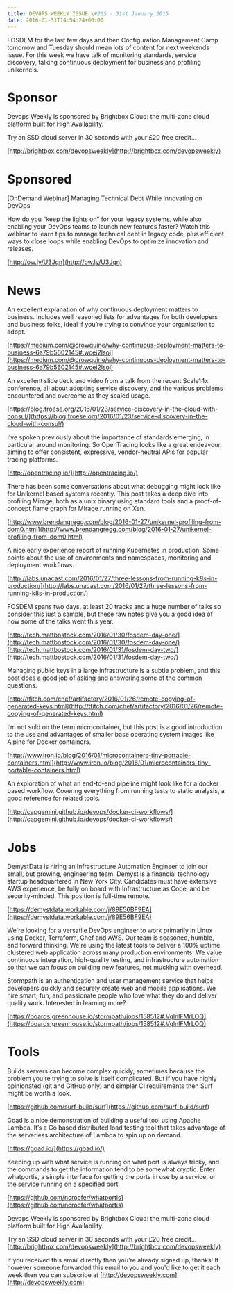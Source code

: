 ```yaml
---
title: DEVOPS WEEKLY ISSUE \#265 - 31st January 2015 
date: 2016-01-31T14:54:24+00:00
---
```


FOSDEM for the last few days and then Configuration Management Camp tomorrow and Tuesday should mean lots of content for next weekends issue. For this week we have talk of monitoring standards, service discovery, talking continuous deployment for business and profiling unikernels.


Sponsor
======

Devops Weekly is sponsored by Brightbox Cloud: the multi-zone cloud platform built for High Availability.

Try an SSD cloud server in 30 seconds with your £20 free credit…

[http://brightbox.com/devopsweekly](http://brightbox.com/devopsweekly)


Sponsored
========

[OnDemand Webinar] Managing Technical Debt While Innovating on DevOps

How do you “keep the lights on” for your legacy systems, while also enabling your DevOps teams to launch new features faster? Watch this webinar to learn tips to manage technical debt in legacy code, plus efficient ways to close loops while enabling DevOps to optimize innovation and releases.

[http://ow.ly/U3Jqn](http://ow.ly/U3Jqn)


News
====

An excellent explanation of why continuous deployment matters to business. Includes well reasoned lists for advantages for both developers and business folks, ideal if you’re trying to convince your organisation to adopt.

[https://medium.com/@crowquine/why-continuous-deployment-matters-to-business-6a79b5602145#.wcei2lsoi](https://medium.com/@crowquine/why-continuous-deployment-matters-to-business-6a79b5602145#.wcei2lsoi)


An excellent slide deck and video from a talk from the recent Scale14x conference, all about adopting service discovery, and the various problems encountered and overcome as they scaled usage.

[https://blog.froese.org/2016/01/23/service-discovery-in-the-cloud-with-consul/](https://blog.froese.org/2016/01/23/service-discovery-in-the-cloud-with-consul/)


I’ve spoken previously about the importance of standards emerging, in particular around monitoring. So OpenTracing looks like a great endeavour, aiming to offer consistent, expressive, vendor-neutral APIs for popular tracing platforms.

[http://opentracing.io/](http://opentracing.io/)


There has been some conversations about what debugging might look like for Unikernel based systems recently. This post takes a deep dive into profiling Mirage, both as a unix binary using standard tools and a proof-of-concept flame graph for MIrage running on Xen.

[http://www.brendangregg.com/blog/2016-01-27/unikernel-profiling-from-dom0.html](http://www.brendangregg.com/blog/2016-01-27/unikernel-profiling-from-dom0.html)


A nice early experience report of running Kubernetes in production. Some points about the use of environments and namespaces, monitoring and deployment workflows.

[http://labs.unacast.com/2016/01/27/three-lessons-from-running-k8s-in-production/](http://labs.unacast.com/2016/01/27/three-lessons-from-running-k8s-in-production/)


FOSDEM spans two days, at least 20 tracks and a huge number of talks so consider this just a sample, but these raw notes give you a good idea of how some of the talks went this year.

[http://tech.mattbostock.com/2016/01/30/fosdem-day-one/](http://tech.mattbostock.com/2016/01/30/fosdem-day-one/)
[http://tech.mattbostock.com/2016/01/31/fosdem-day-two/](http://tech.mattbostock.com/2016/01/31/fosdem-day-two/)


Managing public keys in a large infrastructure is a subtle problem, and this post does a good job of asking and answering some of the common questions.

[http://tfitch.com/chef/artifactory/2016/01/26/remote-copying-of-generated-keys.html](http://tfitch.com/chef/artifactory/2016/01/26/remote-copying-of-generated-keys.html)


I’m not sold on the term microcontainer, but this post is a good introduction to the use and advantages of smaller base operating system images like Alpine for Docker containers.

[http://www.iron.io/blog/2016/01/microcontainers-tiny-portable-containers.html](http://www.iron.io/blog/2016/01/microcontainers-tiny-portable-containers.html)


An exploration of what an end-to-end pipeline might look like for a docker based workflow. Covering everything from running tests to static analysis, a good reference for related tools.

[http://capgemini.github.io/devops/docker-ci-workflows/](http://capgemini.github.io/devops/docker-ci-workflows/)



Jobs
====

DemystData is hiring an Infrastructure Automation Engineer to join our small, but growing, engineering team. Demyst is a financial technology startup headquartered in New York City. Candidates must have extensive AWS experience, be fully on board with Infrastructure as Code, and be security-minded. This position is full-time remote.

[https://demystdata.workable.com/j/89E56BF9EA](https://demystdata.workable.com/j/89E56BF9EA)


We're looking for a versatile DevOps engineer to work primarily in Linux using Docker, Terraform, Chef and AWS. Our team is seasoned, humble, and forward thinking. We're using the latest tools to deliver a 100% uptime clustered web application across many production environments. We value continuous integration, high-quality testing, and infrastructure automation so that we can focus on building new features, not mucking with overhead.

Stormpath is an authentication and user management service that helps developers quickly and securely create web and mobile applications. We hire smart, fun, and passionate people who love what they do and deliver quality work. Interested in learning more?

[https://boards.greenhouse.io/stormpath/jobs/158512#.VqlnlFMrLOQ](https://boards.greenhouse.io/stormpath/jobs/158512#.VqlnlFMrLOQ)


Tools
=====

Builds servers can become complex quickly, sometimes because the problem you’re trying to solve is itself complicated. But if you have highly opinionated (git and GitHub only) and simpler CI requirements then Surf might be worth a look.

[https://github.com/surf-build/surf](https://github.com/surf-build/surf)


Goad is a nice demonstration of building a useful tool using Apache Lambda. It’s a Go based distributed load testing tool that takes advantage of the serverless architecture of Lambda to spin up on demand.

[https://goad.io/](https://goad.io/)


Keeping up with what service is running on what port is always tricky, and the commands to get the information tend to be somewhat cryptic. Enter whatportis, a simple interface for getting the ports in use by a service, or the service running on a specified port.

[https://github.com/ncrocfer/whatportis](https://github.com/ncrocfer/whatportis)


Devops Weekly is sponsored by Brightbox Cloud: the multi-zone cloud platform built for High Availability.

Try an SSD cloud server in 30 seconds with your £20 free credit…
[http://brightbox.com/devopsweekly](http://brightbox.com/devopsweekly)


If you received this email directly then you're already signed up, thanks! If however someone forwarded this email to you and you'd like to get it each week then you can subscribe at [http://devopsweekly.com](http://devopsweekly.com)

